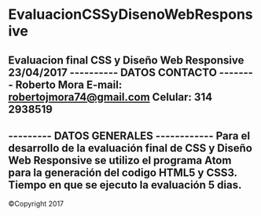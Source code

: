 # EvaluacionCSSyDisenoWebResponsive
Evaluacion final CSS y Diseño Web Responsive 23/04/2017
---------- DATOS CONTACTO --------
Roberto Mora
E-mail: robertojmora74@gmail.com
Celular: 314 2938519
--------------------------------------
--------- DATOS GENERALES ------------
Para el desarrollo de la evaluación final de CSS y Diseño Web Responsive
se utilizo el programa Atom para la generación del codigo HTML5 y CSS3.
Tiempo en que se ejecuto la evaluación 5 dias.
---------------------------------------
©Copyright 2017 
